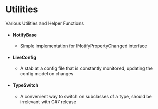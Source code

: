 # Utilities
Various Utilities and Helper Functions

- #### NotifyBase
    - Simple implementation for INotifyPropertyChanged interface
- #### LiveConfig
    - A stab at a config file that is constantly monitored, updating the config model on changes
- #### TypeSwitch
    - A convenient way to switch on subclasses of a type, should be irrelevant with C#7 release   
